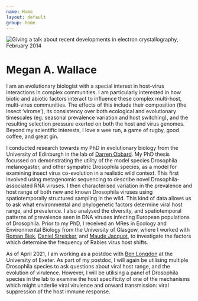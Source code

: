 ```yaml
---
name: Home
layout: default
group: home
---
```


<img src="/static/img/Giving_microed_talk.jpg" class="img-responsive center-block" alt="Giving a talk about recent developments in electron crystallography, February 2014"/>

<h1 class="text-center">Megan A. Wallace</h1>

<p class="lead text-justify">
I am an evolutionary biologist with a special interest in host-virus interactions in complex communities. I am particularly interested in how biotic and abiotic factors interact to influence these complex multi-host, multi-virus communities. The effects of this include their composition (the insect ‘virome’), its consistency over both ecological and evolutionary timescales (eg. seasonal prevalence variation and host switching), and the resulting selection pressure exerted on both the host and virus genomes. Beyond my scientific interests, I love a wee run, a game of rugby, good coffee, and great gin. 
  
I conducted research towards my PhD in evolutionary biology from the University of Edinburgh in the lab of [Darren Obbard](https://obbard.bio.ed.ac.uk/index.html). My PhD thesis focussed on demonstrating the utility of the model species Drosophila melanogaster, and other sympatric Drosophila species, as a model for examining insect virus co-evolution in a realistic wild context. This first involved using metagenomic sequencing to describe novel Drosophila-associated RNA viruses. I then characterised variation in the prevalence and host range of both new and known Drosophila viruses using spatiotemporally structured sampling in the wild. This kind of data allows us to ask what environmental and phylogenetic factors determine viral host range, and prevalence. I also analysed the diversity, and spatiotemporal patterns of prevalence seen in DNA viruses infecting European populations of Drosophila. Prior to my PhD, I received an MRes in Ecology and Environmental Biology from the University of Glasgow, where I worked with [Roman Biek](https://www.gla.ac.uk/researchinstitutes/bahcm/staff/romanbiek/), [Daniel Streicker](https://streickerlab.com/), and [Maude Jacquot](https://spell.ulb.be/person/maude-jacquot/), to investigate the factors which determine the frequency of Rabies virus host shifts. 

As of April 2021, I am working as a postdoc with [Ben Longdon](https://benlongdon.com/) at the University of Exeter. As part of my postdoc, I will again be utilising multiple Drosophila species to ask questions about viral host range, and the evolution of virulence. However, I will be utilising a panel of Drosophila species in the lab to examine the host specificity of one of the mechanisms which might underlie viral virulence and onward transmission: viral suppression of the host immune response.
</p>
